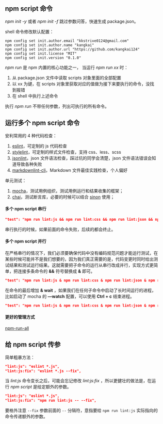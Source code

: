 ## npm script 命令

*npm init -y* 或者 *npm init -f* 跳过参数问答，快速生成 package.json。

shell 命令修改默认配置：

```shell
npm config set init.author.email "kkstrive0124@gmail.com"
npm config set init.author.name "kangkai"
npm config set init.author.url "https://github.com/kangkai124"
npm config set init.license "MIT"
npm config set init.version "0.1.0"
```

*npm run* 是 npm 内置的核心功能之一， 当运行 *npm run xx* 时：

1. 从 package.json 文件中读取 scripts 对象里面的全部配置
2. 以 xx 为键，在 scripts 对象里获取对应的值做为接下来要执行的命令，没找到报错
3. 在 shell 中执行上述命令

执行 *npm run* 不带任何参数，列出可执行的所有命令。



## 运行多个 npm script 命令

安利常用的 4 种代码检查：

1. [eslint](https://link.juejin.im/?target=https%3A%2F%2Feslint.org)，可定制的 js 代码检查
2. [stylelint](https://link.juejin.im/?target=https%3A%2F%2Fstylelint.io)，可定制的样式文件检查，支持 css、less、scss
3. [jsonlint](https://link.juejin.im/?target=https%3A%2F%2Fgithub.com%2Fzaach%2Fjsonlint)，json 文件语法检查，踩过坑的同学会清楚，json 文件语法错误会知道导致各种失败
4. [markdownlint-cli](https://link.juejin.im/?target=https%3A%2F%2Fgithub.com%2Figorshubovych%2Fmarkdownlint-cli)，Markdown 文件最佳实践检查，个人偏好

单元测试：

1. [mocha](https://link.juejin.im/?target=https%3A%2F%2Fmochajs.org)，测试用例组织，测试用例运行和结果收集的框架；
2. [chai](https://link.juejin.im/?target=http%3A%2F%2Fchaijs.com)，测试断言库，必要的时候可以结合 [sinon](https://link.juejin.im/?target=http%3A%2F%2Fsinonjs.org) 使用；

####  多个 npm script 串行

```json
"test": "npm run lint:js && npm run lint:css && npm run lint:json && npm run lint:markdown && mocha tests/"
```

串行执行的时候，如果前面的命令失败，后续的都会终止。

#### 多个 npm script 并行

在严格串行的情况下，我们必须要确保代码中没有编码规范问题才能运行测试，在某些时候可能并不是我们想要的，因为我们真正需要的是，代码变更时同时给出测试结果和测试运行结果。这就需要把子命令的运行从串行改成并行，实现方式更简单，把连接多条命令的 **&&** 符号替换成 **&** 即可。

```json
"test": "npm run lint:js & npm run lint:css & npm run lint:json & npm run lint:markdown & mocha tests/"
```

在命令的最后增加 **& wait** ，如果我们在任何子命令中启动了长时间运行的进程，比如启动了 mocha 的 **—watch** 配置，可以使用 **Ctrl + c** 结束进程。

```json
"test": "npm run lint:js & npm run lint:css & npm run lint:json & npm run lint:markdown & mocha tests/ & wait"
```

#### 更好的管理方式

[npm-run-all](https://github.com/mysticatea/npm-run-all)



## 给 npm script 传参

简单粗暴方法：

```json
"lint:js": "eslint *.js",
"lint:js:fix": "eslint *.js --fix",
```

当 *lint:js* 命令变长之后，可能会忘记修改 *lint:js:fix* ，所以更健壮的做法是，在运行 *npm script* 是给定额外的参数。

```json
"lint:js": "eslint *.js",
"lint:js:fix": "npm run lint:js -- --fix",
```

要格外注意 `--fix` 参数前面的 `--` 分隔符，意指要给 `npm run lint:js` 实际指向的命令传递额外的参数。

